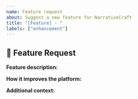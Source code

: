 ```yaml
---
name: Feature request
about: Suggest a new feature for NarrativeCraft
title: "[Feature] - "
labels: ["enhancement"]
---
```


## 🚀 Feature Request

**Feature description:**
<!-- A brief description of the feature. -->

**How it improves the platform:**
<!-- Explain how this feature would improve the NarrativeCraft experience. -->

**Additional context:**
<!-- Any other context or information. -->
